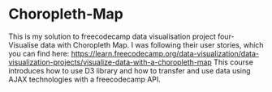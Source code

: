 # Choropleth-Map
This is my solution to freecodecamp data visualisation project four- Visualise data with Choropleth Map. 
I was following their user stories, which you can find here: https://learn.freecodecamp.org/data-visualization/data-visualization-projects/visualize-data-with-a-choropleth-map
This course introduces how to use D3 library and how to transfer and use data using AJAX technologies with a freecodecamp API.
